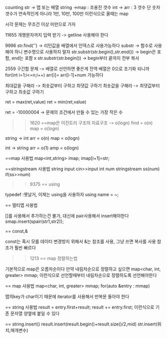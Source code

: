 counting str -> 맵 또는 배열
string ->map  : 조용진 갯수
int -> arr : 3 갯수
단 숫자 갯수가 연속적인게 아니라 1만, 10만, 100만 이런식으로 올때는 map

시각 문제는 무조건 이상 미만으로 가자

11655
개행문자까지 입력 받기 -> getline 사용해야 한다

9996
str.find('') -> 리턴값을 배열에서 인덱스로 사용가능하다
substr -> 함수로 사용해야 하니 변수명으로 사용하지 말자
str.substr(str.begin(),str.end()) -> begin은 포함, end는 포함 x
str.substr(str.begin()) -> begin부터 끝까지 전부 복사

2559
구간합 문제 -> 배열로 선언하면 좋은게 전역 배열은 0으로 초기화 되니까 
for(int i=1;i<=n;i++)
arr[i]= arr[i-1]+num 
가능하다

최대값을 구해라 -> 최솟값부터 구하고 최댓값 구하기
최솟값을 구해라 -> 최댓값부터 구하고 최솟값 구하기

ret = max(ret,value)
ret = min(ret,value)

ret = -10000004  -> 문제의 조건에서 만들 수 있는 가장 작은 수

>>1620
==map은 이진트리 구조의 자료구조 -> o(logn)
find = o(n)
map = o(logn)

string -> int
arr = o(n)
map = o(logn)

int -> string
arr = o(1)
amp = o(logn)

==map 사용법
map<int,string> imap;
imap[i+1]=str;

==stringstream 사용법
string input
cin>>input
int num
stringstream ss(num)
if(ss>>num)

>>9375
== using

typedef :옛날거, 이제는 using을 사용하자
using name = ~;

== 멀티맵 사용법

[]를 사용해서 추가하는건 불가, 대신에 pair사용해서 insert해야한다
smap.insert(spair(str1,str2));

== const,&

const는 혹시 모를 데이터 변경방지 위해서
&는 참조를 사용, 그냥 쓰면 복사를 사용
참조가 훨씬 빠르다

>>1213
== map 정렬하는법

기본적으로 map은 오름차순이다
만약 내림차순으로 정렬하고 싶으면
map<char, int, greater<char>> mmap;
이런식으로 선언할때부터 내림차순으로 정렬하도록 선언해야한다

== map 사용법
map<char, int, greater<char>> mmap;
for(auto &entry : mmap)

맵의key가 char이기 때문에 iterator를 사용해서 반복문 돌아야 한다

== string 사용법
result =  entry.first+result;
result += entry.first;
이런식으로 기존 문자열 양옆에 붙일 수 있다

== string.insert()
result.insert(result.begin()+result.size()/2,mid)
str.insert(위치,매개변수)